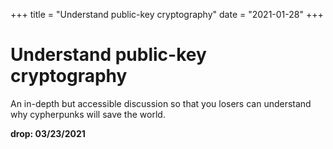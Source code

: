 +++
title = "Understand public-key cryptography"
date = "2021-01-28"
+++



# Understand public-key cryptography

An in-depth but accessible discussion so that you losers can understand why cypherpunks will save the world.

**drop: 03/23/2021**